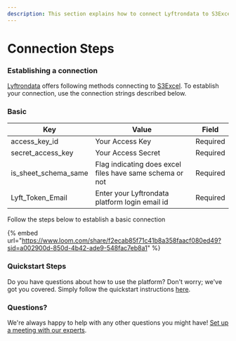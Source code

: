 ```yaml
---
description: This section explains how to connect Lyftrondata to S3Excel.
---
```


# Connection Steps

### Establishing a connection

[Lyftrondata](https://www.lyftrondata.com) offers following methods connecting to [S3Excel](None/). To establish your connection, use the connection strings described below.

### Basic

| Key                     | Value                                                    | Field    |
| ----------------------- | -------------------------------------------------------- | -------- |
| access\_key\_id         | Your Access Key                                          | Required |
| secret\_access\_key     | Your Access Secret                                       | Required |
| is\_sheet\_schema\_same | Flag indicating does excel files have same schema or not | Required |
| Lyft\_Token\_Email      | Enter your Lyftrondata platform login email id           | Required |

Follow the steps below to establish a basic connection

{% embed url="https://www.loom.com/share/f2ecab85f71c41b8a358faacf080ed49?sid=a002900d-850d-4b42-ade9-548fac7eb8a1" %}

### Quickstart Steps

Do you have questions about how to use the platform? Don't worry; we've got you covered. Simply follow the quickstart instructions [here](./).

### Questions? <a href="#questions" id="questions"></a>

We're always happy to help with any other questions you might have! [Set up a meeting with our experts](https://www.lyftrondata.com/book-a-meeting/).

